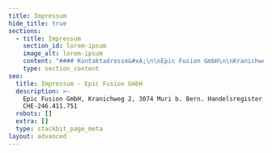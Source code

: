```yaml
---
title: Impressum
hide_title: true
sections:
  - title: Impressum
    section_id: lorem-ipsum
    image_alt: lorem-ipsum
    content: "#### Kontaktadresse&#xA;\n\nEpic Fusion GmbH\n\nKranichweg 2, CH - 3074 Muri b. Bern, Switzerland\n\nTel. +41 31 511 60 00 |  E-Mail: hello@epicfusion.com\n\n#### Vertretungsberechtigte Personen\n\nSanche Baskaran, Andreas Schmerek\n\n#### Handeslregistereintrag\n\nEingetragener Firmenname: Epic Fusion GmbH\n\nUID CHE-246.411.751, Handelsregisteramt Bern\n\n##### Mehrwertsteuernummer\n\nCHE-246.411.751 MWST\n\n#### Haftungsauschluss\n\nDer Autor übernimmt keinerlei Gewähr hinsichtlich der inhaltlichen Richtigkeit, Genauigkeit, Aktualität, Zuverlässigkeit und Vollständigkeit der Informationen. Haftungsansprüche gegen den Autor wegen Schäden materieller oder immaterieller Art, welche aus dem Zugriff oder der Nutzung bzw. Nichtnutzung der veröffentlichten Informationen, durch Missbrauch der Verbindung oder durch technische Störungen entstanden sind, werden ausgeschlossen. Alle Angebote sind unverbindlich. Der Autor behält es sich ausdrücklich vor, Teile der Seiten oder das gesamte Angebot ohne gesonderte Ankündigung zu verändern, zu ergänzen, zu löschen oder die Veröffentlichung zeitweise oder endgültig einzustellen.\n\n#### &#xA;&#xA;Haftung für Links\n\nVerweise und Links auf Webseiten Dritter liegen ausserhalb unseres Verantwortungsbereichs Es wird jegliche Verantwortung für solche Webseiten abgelehnt. Der Zugriff und die Nutzung solcher Webseiten erfolgen auf eigene Gefahr des Nutzers oder der Nutzerin.\n\n#### Urheberrechte\n\nDie Urheber- und alle anderen Rechte an Inhalten, Bildern, Fotos oder anderen Dateien auf der Website gehören ausschliesslich der Firma Epic Fusion GmbH oder den speziell genannten Rechtsinhabern. Für die Reproduktion jeglicher Elemente ist die schriftliche Zustimmung der Urheberrechtsträger im Voraus einzuholen.\n\n#### Datenschutz\n\nGestützt auf Artikel 13 der schweizerischen Bundesverfassung und die datenschutzrechtlichen Bestimmungen des Bundes (Datenschutzgesetz, DSG) hat jede Person Anspruch auf Schutz ihrer Privatsphäre sowie auf Schutz vor Missbrauch ihrer persönlichen Daten. Wir halten diese Bestimmungen ein. Persönliche Daten werden streng vertraulich behandelt und weder an Dritte verkauft noch weiter gegeben.\n\nIn enger Zusammenarbeit mit unseren Hosting-Providern bemühen wir uns, die Datenbanken so gut wie möglich vor fremden Zugriffen, Verlusten, Missbrauch oder vor Fälschung zu schützen.\n\nBeim Zugriff auf unsere Webseiten werden folgende Daten in Logfiles gespeichert: IP-Adresse, Datum, Uhrzeit, Browser-Anfrage und allg. übertragene Informationen zum Betriebssystem resp. Browser. Diese Nutzungsdaten bilden die Basis für statistische, anonyme Auswertungen, so dass Trends erkennbar sind, anhand derer wir unsere Angebote entsprechend verbessern können.\n\n##### Datenschutzerklärung für die Nutzung von Google Analytics\n\nDiese Website benutzt Google Analytics, einen Webanalysedienst der Google Inc. (\"Google\"). Google Analytics verwendet sog. \"Cookies\", Textdateien, die auf Ihrem Computer gespeichert werden und die eine Analyse der Benutzung der Website durch Sie ermöglichen. Die durch den Cookie erzeugten Informationen über Ihre Benutzung dieser Website werden in der Regel an einen Server von Google in den USA übertragen und dort gespeichert. Im Falle der Aktivierung der IP-Anonymisierung auf dieser Webseite wird Ihre IP-Adresse von Google jedoch innerhalb von Mitgliedstaaten der Europäischen Union oder in anderen Vertragsstaaten des Abkommens über den Europäischen Wirtschaftsraum zuvor gekürzt.\n\nNur in Ausnahmefällen wird die volle IP-Adresse an einen Server von Google in den USA übertragen und dort gekürzt. Google wird diese Informationen benutzen, um Ihre Nutzung der Website auszuwerten, um Reports über die Websiteaktivitäten für die Websitebetreiber zusammenzustellen und um weitere mit der Websitenutzung und der Internetnutzung verbundene Dienstleistungen zu erbringen. Auch wird Google diese Informationen gegebenenfalls an Dritte übertragen, sofern dies gesetzlich vorgeschrieben oder soweit Dritte diese Daten im Auftrag von Google verarbeiten. Die im Rahmen von Google Analytics von Ihrem Browser übermittelte IP-Adresse wird nicht mit anderen Daten von Google zusammengeführt.\n\nSie können die Installation der Cookies durch eine entsprechende Einstellung Ihrer Browser Software verhindern; wir weisen Sie jedoch darauf hin, dass Sie in diesem Fall gegebenenfalls nicht sämtliche Funktionen dieser Website voll umfänglich nutzen können. Durch die Nutzung dieser Website erklären Sie sich mit der Bearbeitung der über Sie erhobenen Daten durch Google in der zuvor beschriebenen Art und Weise und zu dem zuvor benannten Zweck einverstanden.\n\n##### Datenschutzerklärung für die Nutzung von Netlify\n\nBeim Hosting der Website und der darüber erhobenen Daten arbeiten wir mit dritten Dienstleistern (Auftragsverarbeitern) zusammen, namentlich Netlify, einem Dienst der Netlify, Inc., USA, auf der Grundlage einer Vereinbarung über Auftragsdatenverarbeitung Netlify. Die Datenschutzerklärung von Netlify ist hier zu finden:\_[https://www.netlify.com/privacy\_](https://www.netlify.com/privacy)\_und\_<https://www.netlify.com/gdpr>\n\n##### Datenschutzerklärung für die Nutzung des Intercom Messengers\n\nEpic Fusion benutzt das Support-Tool Intercom der Intercom, Inc. (INTERCOM, INC., 55 2nd St, 4th Fl.,\nSan Francisco, CA 94105 USA). Es handelt sich um eine Kommunikationsplattform für die direkte Interaktion per Chat zwischen Webseitenbesuchern und Epic Fusion. Bei auftretenden Fragen können wir Ihnen mit dieser Kommunikationsmöglichkeit zeitnah Hilfestellungen geben. Sofern Sie sich registriert haben, werden bestimmte personenbezogene Daten erhoben und diese in regelmässigen Abständen\nweitergegeben. Ihre Angaben (Browsertyp/-version, verwendetes Betriebssystem, Uhrzeit der Serverangabe, Vorname, Nachname, Telefon-Nr., E-Mail-Adresse, Firmennamen) werden in diesem Zusammenhang bei der Registrierung auf dem Portal erhoben und an Intercom sicher per SSL-Verschlüsselung übermittelt.\n\n\nEpic Fusion setzt Intercom auch zur Analyse und Auswertung der Webseitennutzung (z. B. Nutzungsdaten) ein, um somit eine individuelle Unterstützung bei der Nutzung der Webseite zu geben und die Webseite hinsichtlich der Benutzerfreundlichkeit zu optimieren.\n\n\nDie Intercom, Inc. hat sich dem EU-US „Privacy Shield“-Abkommen angeschlossen. Dieses Abkommen soll ein höheres Datenschutzniveau für nicht in der EU ansässige Unternehmen erreichen. Mehr Information zu den Datenschutzbestimmungen von Intercom, finden Sie unter folgendem Link http://docs.intercom.io/privacy. \n\n\n\nMuri, der 01.05.2021\n"
    type: section_content
seo:
  title: Impressum - Epic Fusion GmbH
  description: >-
    Epic Fusion GmbH, Kranichweg 2, 3074 Muri b. Bern. Handelsregister UID
    CHE-246.411.751
  robots: []
  extra: []
  type: stackbit_page_meta
layout: advanced
---
```

